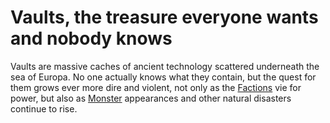# Vaults, the treasure everyone wants and nobody knows
Vaults are massive caches of ancient technology scattered underneath the sea of Europa. No one actually knows what they contain, but the quest for them grows ever more dire and violent, not only as the [Factions](../../Factions) vie for power, but also as [Monster](../Monsters) appearances and other natural disasters continue to rise.